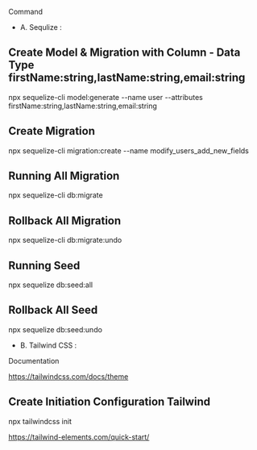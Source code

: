 Command


* A. Sequlize :

## Create Model & Migration with Column - Data Type firstName:string,lastName:string,email:string
npx sequelize-cli model:generate --name user --attributes firstName:string,lastName:string,email:string

## Create Migration
npx sequelize-cli migration:create --name modify_users_add_new_fields

## Running All Migration  
npx sequelize-cli db:migrate

## Rollback All Migration
npx sequelize-cli db:migrate:undo

## Running Seed
npx sequelize db:seed:all

## Rollback All Seed
npx sequelize db:seed:undo

* B. Tailwind CSS :

Documentation 

https://tailwindcss.com/docs/theme

## Create Initiation Configuration Tailwind
npx tailwindcss init

https://tailwind-elements.com/quick-start/